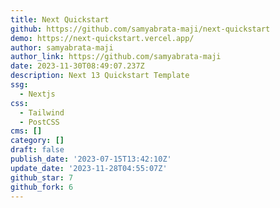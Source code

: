 ```yaml
---
title: Next Quickstart
github: https://github.com/samyabrata-maji/next-quickstart
demo: https://next-quickstart.vercel.app/
author: samyabrata-maji
author_link: https://github.com/samyabrata-maji
date: 2023-11-30T08:49:07.237Z
description: Next 13 Quickstart Template
ssg:
  - Nextjs
css:
  - Tailwind
  - PostCSS
cms: []
category: []
draft: false
publish_date: '2023-07-15T13:42:10Z'
update_date: '2023-11-28T04:55:07Z'
github_star: 7
github_fork: 6
---
```

